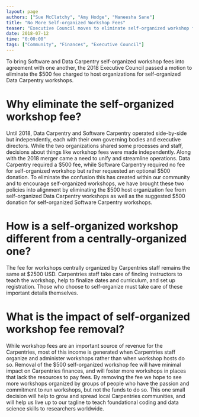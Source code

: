 ```yaml
---
layout: page
authors: ["Sue McClatchy", "Amy Hodge", "Maneesha Sane"]
title: "No More Self-organized Workshop Fees"
teaser: "Executive Council moves to eliminate self-organized workshop fees"
date: 2018-07-12
time: "0:00:00"
tags: ["Community", "Finances", "Executive Council"]
---
```


To bring Software and Data Carpentry self-organized workshop fees into agreement with one another, the 2018 Executive Council passed a motion to eliminate the $500 fee charged to host organizations for self-organized Data Carpentry workshops.

# Why eliminate the self-organized workshop fee?

Until 2018, Data Carpentry and Software Carpentry operated side-by-side but independently, each with their own governing bodies and executive directors. While the two organizations shared some processes and staff, decisions about things like workshop fees were made independently. Along with the 2018 merger came a need to unify and streamline operations. Data Carpentry required a $500 fee, while Software Carpentry required no fee for self-organized workshop but rather requested an optional $500 donation. To eliminate the confusion this has created within our community and to encourage self-organized workshops, we have brought these two policies into alignment by eliminating the $500 host organization fee from self-organized Data Carpentry workshops as well as the suggested $500 donation for self-organized Software Carpentry workshops.

# How is a self-organized workshop different from a centrally-organized one?
The fee for workshops centrally organized by Carpentries staff remains the same at $2500 USD. Carpentries staff take care of finding instructors to teach the workshop, help to finalize dates and curriculum, and set up registration. Those who choose to self-organize must take care of these important details themselves.

# What is the impact of self-organized workshop fee removal?

While workshop fees are an important source of revenue for the Carpentries, most of this income is generated when Carpentries staff organize and administer workshops rather than when workshop hosts do so. Removal of the $500 self-organized workshop fee will have minimal impact on Carpentries finances, and will foster more workshops in places that lack the resources to pay fees. By removing the fee we hope to see more workshops organized by groups of people who have the passion and commitment to run workshops, but not the funds to do so. This one small decision will help to grow and spread local Carpentries communities, and will help us live up to our tagline to teach foundational coding and data science skills to researchers worldwide.
